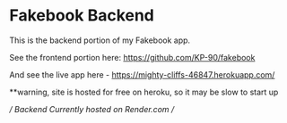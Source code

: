 # Fakebook Backend

This is the backend portion of my Fakebook app.

See the frontend portion here: https://github.com/KP-90/fakebook

And see the live app here - https://mighty-cliffs-46847.herokuapp.com/

**warning, site is hosted for free on heroku, so it may be slow to start up 

*/ Backend Currently hosted on Render.com /*
